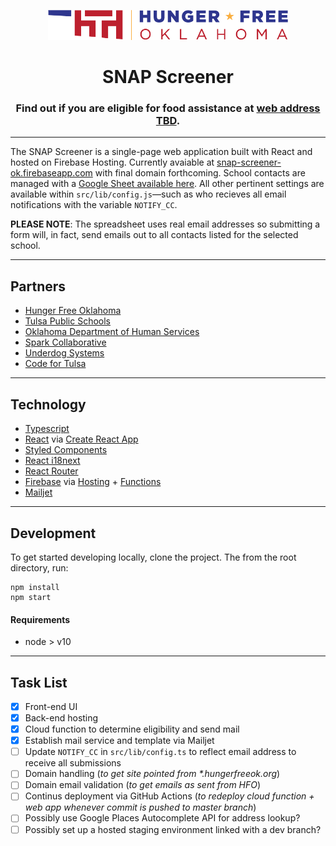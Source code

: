 <p align="center">
  <img width="384" height="48" src='./src/img/HFO_logo_horiz.png?raw=true' alt="Hunger Free Oklahoma" />
</p>

<h1 align="center">
  <b>SNAP Screener</b>
</h1>

<h3 align="center">
  Find out if you are eligible for food assistance at <b><a href="https://snap-screener-ok.web.app/">web address TBD</a></b>.
</h3>

---

The SNAP Screener is a single-page web application built with React and hosted on Firebase Hosting. Currently avaiable at [snap-screener-ok.firebaseapp.com](https://snap-screener-ok.web.app/) with final domain forthcoming. School contacts are managed with a [Google Sheet available here](https://docs.google.com/spreadsheets/d/1V1vWm9HNuiVOnXYAXoXW5f6KmsoAKjA3En_GYl93kYk/edit?usp=sharing). All other pertinent settings are available within `src/lib/config.js`—such as who recieves all email notifications with the variable `NOTIFY_CC`.

**PLEASE NOTE**: The spreadsheet uses real email addresses so submitting a form will, in fact, send emails out to all contacts listed for the selected school.

---

## Partners

- [Hunger Free Oklahoma](https://hungerfreeok.org/)
- [Tulsa Public Schools](https://www.tulsaschools.org/)
- [Oklahoma Department of Human Services](http://www.okdhs.org/)
- [Spark Collaborative](https://creativespark.group/)
- [Underdog Systems](https://underdog.systems/)
- [Code for Tulsa](https://codefortulsa.org/)

---

## Technology

- [Typescript](https://www.typescriptlang.org/)
- [React](https://reactjs.org/) via [Create React App](https://create-react-app.dev/)
- [Styled Components](https://styled-components.com/)
- [React i18next](https://react.i18next.com/)
- [React Router](https://reacttraining.com/react-router/)
- [Firebase](https://firebase.google.com/) via [Hosting](https://firebase.google.com/products/hosting) + [Functions](https://firebase.google.com/products/functions)
- [Mailjet](https://www.mailjet.com/)

---

## Development

To get started developing locally, clone the project. The from the root directory, run:

```console
npm install
npm start
```

#### Requirements

- node > v10

---

## Task List

- [x] Front-end UI
- [x] Back-end hosting
- [x] Cloud function to determine eligibility and send mail
- [x] Establish mail service and template via Mailjet
- [ ] Update `NOTIFY_CC` in `src/lib/config.ts` to reflect email address to receive all submissions
- [ ] Domain handling (_to get site pointed from \*.hungerfreeok.org_)
- [ ] Domain email validation (_to get emails as sent from HFO_)
- [ ] Continus deployment via GitHub Actions (_to redeploy cloud function + web app whenever commit is pushed to master branch_)
- [ ] Possibly use Google Places Autocomplete API for address lookup?
- [ ] Possibly set up a hosted staging environment linked with a dev branch?
